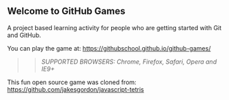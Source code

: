 ## Welcome to GitHub Games

A project based learning activity for people who are getting started with Git and GitHub.

You can play the game at: https://githubschool.github.io/github-games/

>>  _*SUPPORTED BROWSERS*: Chrome, Firefox, Safari, Opera and IE9+_

This fun open source game was cloned from: https://github.com/jakesgordon/javascript-tetris
